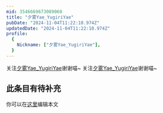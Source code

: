 ```yaml
---
mid: 3546669673089060
title: "夕雾Yae_YugiriYae"
pubDate: "2024-11-04T11:22:10.974Z"
updatedDate: "2024-11-04T11:22:10.974Z"
profile:
  {
    Nickname: ["夕雾Yae_YugiriYae"],
  }
---
```


关注[夕雾Yae_YugiriYae](https://space.bilibili.com/3546669673089060)谢谢喵~ 关注[夕雾Yae_YugiriYae](https://space.bilibili.com/3546669673089060)谢谢喵~

## 此条目有待补充
你可以在[这里](https://github.com/Yuhanawa/VTuber.ICU/edit/master/src/content/v/夕雾Yae_YugiriYae/index.md)编辑本文
